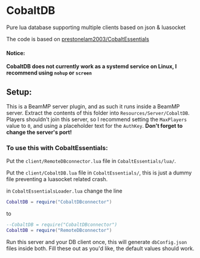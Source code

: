 # CobaltDB
Pure lua database supporting multiple clients based on json & luasocket

The code is based on [prestonelam2003/CobaltEssentials](https://github.com/prestonelam2003/CobaltEssentials/)

#### Notice:
**CobaltDB does not currently work as a systemd service on Linux, I recommend using `nohup` or `screen`**

## Setup:

This is a BeamMP server plugin, and as such it runs inside a BeamMP server. Extract the contents of this folder into `Resources/Server/CobaltDB`. Players shouldn't join this server, so I recommend setting the `MaxPlayers` value to `0`, and using a placeholder text for the `AuthKey`. **Don't forget to change the server's port!**

### To use this with CobaltEssentials:
Put the `client/RemoteDBconnector.lua` file in `CobaltEssentials/lua/`.

Put the `client/CobaltDB.lua` file in `CobaltEssentials/`, this is just a dummy file preventing a luasocket related crash.

in `CobaltEssentialsLoader.lua` change the line
```lua
CobaltDB = require("CobaltDBconnector")
```

to

```lua
--CobaltDB = require("CobaltDBconnector")
CobaltDB = require("RemoteDBconnector")
```

Run this server and your DB client once, this will generate `dbConfig.json` files inside both. Fill these out as you'd like, the default values should work.
